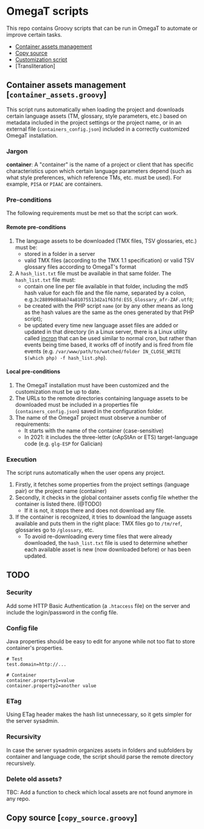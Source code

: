 # OmegaT scripts

This repo contains Groovy scripts that can be run in OmegaT to automate or improve certain tasks.

* [Container assets management](#container-assets-management-container_assetsgroovy)
* [Copy source](#copy-source-copy_sourcegroovy)
* [Customization script](#blabla)
* [Transliteration]

## Container assets management [`container_assets.groovy`]

This script runs automatically when loading the project and downloads certain language assets (TM, glossary, style parameters, etc.) based on metadata included in the project settings or the project name, or in an external file (`containers_config.json`) included in a correctly customized OmegaT installation.

### Jargon

**container**: A "container" is the name of a project or client that has specific characteristics upon which certain language parameters depend (such as what style preferences, which reference TMs, etc. must be used). For example, `PISA` or `PIAAC` are containers.

### Pre-conditions

The following requirements must be met so that the script can work.

#### Remote pre-conditions
1. The language assets to be downloaded (TMX files, TSV glossaries, etc.) must be:
	* stored in a folder in a server
	* valid TMX files (according to the TMX 1.1 specification) or valid TSV glossary files according to OmegaT's format
2. A `hash_list.txt` file must be available in that same folder. The `hash_list.txt` file must:
	* contain one line per file available in that folder, including the md5 hash value for each file and the file name, separated by a colon, e.g.`3c28899d88ab74a81075513d2a1f63fd:ESS_Glossary_afr-ZAF.utf8`;
	* be created with the PHP script `name` (or by any other means as long as the hash values are the same as the ones generated by that PHP script);
	* be updated every time new language asset files are added or updated in that directory (in a Linux server, there is a Linux utility called [incron](http://manpages.ubuntu.com/manpages/focal/en/man5/incrontab.5.html) that can be used similar to normal cron, but rather than events being time based, it works off of inotify and is fired from file events (e.g. `/var/www/path/to/watched/folder IN_CLOSE_WRITE $(which php) -f hash_list.php`).

#### Local pre-conditions
1. The OmegaT installation must have been customized and the customization must be up to date.
2. The URLs to the remote directories containing language assets to be downloaded must be included in a properties file (`containers_config.json`) saved in the configuration folder.
3. The name of the OmegaT project must observe a number of requirements:
	* It starts with the name of the container (case-sensitive)
	* In 2021: it includes the three-letter (cApStAn or ETS) target-language code (e.g. `glg-ESP` for Galician)

### Execution

The script runs automatically when the user opens any project.

1. Firstly, it fetches some properties from the project settings (language pair) or the project name (container)
2. Secondly, it checks in the global container assets config file whether the container is listed there. (@TODO)
    - If it is not, it stops there and does not download any file.
3. If the container is recognized, it tries to download the language assets available and puts them in the right place: TMX files go to `/tm/ref`, glossaries go to `/glossary`, etc.
    - To avoid re-downloading every time files that were already downloaded, the `hash_list.txt` file is used to determine whether each available asset is new (now downloaded before) or has been updated.

## TODO

### Security

Add some HTTP Basic Authentication (a `.htaccess` file) on the server and include the login/password in the config file.

### Config file

Java properties should be easy to edit for anyone while not too flat to store container's properties.

```
# Test
test.domain=http://...

# Container
container.property1=value
container.property2=another value
```

### ETag

Using ETag header makes the hash list unnecessary, so it gets simpler for the server sysadmin.

### Recursivity

In case the server sysadmin organizes assets in folders and subfolders by container and language code, the script should parse the remote directory recursively.

### Delete old assets?

TBC: Add a function to check which local assets are not found anymore in any repo.

## Copy source [`copy_source.groovy`]
